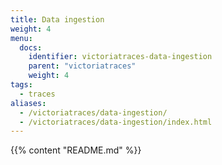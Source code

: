 ```yaml
---
title: Data ingestion
weight: 4
menu:
  docs:
    identifier: victoriatraces-data-ingestion
    parent: "victoriatraces"
    weight: 4
tags:
  - traces
aliases:
  - /victoriatraces/data-ingestion/
  - /victoriatraces/data-ingestion/index.html
---
```

{{% content "README.md" %}}
